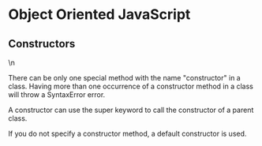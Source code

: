 # Object Oriented JavaScript

<h2>Constructors </h2>\n

<p>There can be only one special method with the name "constructor" in a class. Having more than one occurrence of a constructor method in a class will throw a SyntaxError error.</p>

<p>A constructor can use the super keyword to call the constructor of a parent class.</p>

<p>If you do not specify a constructor method, a default constructor is used.</p>
